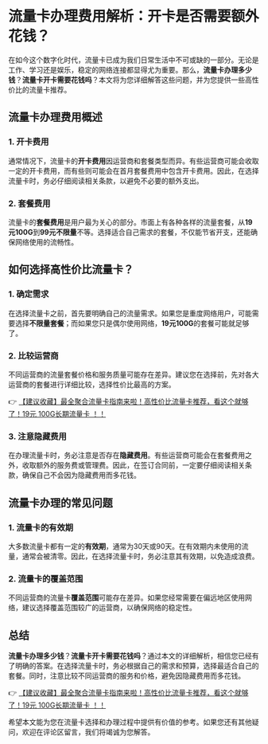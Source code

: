 # 流量卡办理费用解析：开卡是否需要额外花钱？

在如今这个数字化时代，流量卡已成为我们日常生活中不可或缺的一部分。无论是工作、学习还是娱乐，稳定的网络连接都显得尤为重要。那么，**流量卡办理多少钱**？**流量卡开卡需要花钱吗**？本文将为您详细解答这些问题，并为您提供一些高性价比的流量卡推荐。

## 流量卡办理费用概述

### 1. 开卡费用
通常情况下，流量卡的**开卡费用**因运营商和套餐类型而异。有些运营商可能会收取一定的开卡费用，而有些则可能会在首月套餐费用中包含开卡费用。因此，在选择流量卡时，务必仔细阅读相关条款，以避免不必要的额外支出。

### 2. 套餐费用
流量卡的**套餐费用**是用户最为关心的部分。市面上有各种各样的流量套餐，从**19元100G**到**99元不限量**不等。选择适合自己需求的套餐，不仅能节省开支，还能确保网络使用的流畅性。

## 如何选择高性价比流量卡？

### 1. 确定需求
在选择流量卡之前，首先要明确自己的流量需求。如果您是重度网络用户，可能需要选择**不限量套餐**；而如果您只是偶尔使用网络，**19元100G**的套餐可能就足够了。

### 2. 比较运营商
不同运营商的流量套餐价格和服务质量可能存在差异。建议您在选择前，先对各大运营商的套餐进行详细比较，选择性价比最高的方案。

👉 [【建议收藏】最全聚合流量卡指南来啦！高性价比流量卡推荐，看这个就够了！19元 100G长期流量卡 ！！](https://bit.ly/Liuliangka)

### 3. 注意隐藏费用
在办理流量卡时，务必注意是否存在**隐藏费用**。有些运营商可能会在套餐费用之外，收取额外的服务费或管理费。因此，在签订合同前，一定要仔细阅读相关条款，确保自己不会因为隐藏费用而多花钱。

## 流量卡办理的常见问题

### 1. 流量卡的有效期
大多数流量卡都有一定的**有效期**，通常为30天或90天。在有效期内未使用的流量，通常会被清零。因此，在选择流量卡时，务必注意其有效期，以免造成浪费。

### 2. 流量卡的覆盖范围
不同运营商的流量卡**覆盖范围**可能存在差异。如果您经常需要在偏远地区使用网络，建议选择覆盖范围较广的运营商，以确保网络的稳定性。

## 总结

**流量卡办理多少钱**？**流量卡开卡需要花钱吗**？通过本文的详细解析，相信您已经有了明确的答案。在选择流量卡时，务必根据自己的需求和预算，选择最适合自己的套餐。同时，注意比较不同运营商的服务和价格，避免因隐藏费用而多花钱。

👉 [【建议收藏】最全聚合流量卡指南来啦！高性价比流量卡推荐，看这个就够了！19元 100G长期流量卡 ！！](https://bit.ly/Liuliangka)

希望本文能为您在流量卡选择和办理过程中提供有价值的参考。如果您还有其他疑问，欢迎在评论区留言，我们将竭诚为您解答。